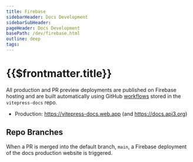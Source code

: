 ```yaml
---
title: Firebase
sidebarHeader: Docs Development
sidebarSubHeader:
pageHeader: Docs Development
basePath: /dev/firebase.html
outline: deep
tags:
---
```


<PageHeader/>

# {{$frontmatter.title}}

All production and PR preview deployments are published on Firebase hosting and
are built automatically using GitHub
[workflows](https://github.com/api3dao/vitepress-docs/tree/main/.github/workflows)
stored in the `vitepress-docs` repo.

- Production: https://vitepress-docs.web.app (and https://docs.api3.org)

## Repo Branches

When a PR is merged into the default branch, `main`, a Firebase deployment of
the docs production website is triggered.
